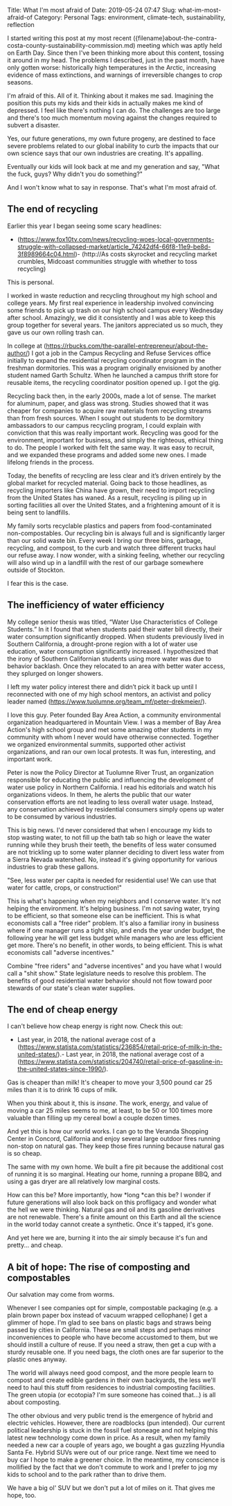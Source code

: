 Title: What I'm most afraid of
Date: 2019-05-24 07:47
Slug: what-im-most-afraid-of
Category: Personal
Tags: environment, climate-tech, sustainability, reflection

I started writing this post at my most recent ({filename}about-the-contra-costa-county-sustainability-commission.md) meeting which was aptly held on Earth Day. Since then I've been thinking more about this content, tossing it around in my head. The problems I described, just in the past month, have only gotten worse: historically high temperatures in the Arctic, increasing evidence of mass extinctions, and warnings of irreversible changes to crop seasons. 

I'm afraid of this. All of it. Thinking about it makes me sad. Imagining the position this puts my kids and their kids in actually makes me kind of depressed. I feel like there's nothing I can do. The challenges are too large and there's too much momentum moving against the changes required to subvert a disaster. 

Yes, our future generations, my own future progeny, are destined to face severe problems related to our global inability to curb the impacts that our own science says that our own industries are creating. It's appalling. 

Eventually our kids will look back at me and my generation and say, "What the fuck, guys? Why didn't you do something?"

And I won't know what to say in response. That's what I'm most afraid of. 

## The end of recycling

Earlier this year I began seeing some scary headlines:

- (https://www.fox10tv.com/news/recycling-woes-local-governments-struggle-with-collapsed-market/article_74242df4-66f8-11e9-be8d-3f8989664c04.html)- (http://As costs skyrocket and recycling market crumbles, Midcoast communities struggle with whether to toss recycling)

This is personal. 

I worked in waste reduction and recycling throughout my high school and college years. My first real experience in leadership involved convincing some friends to pick up trash on our high school campus every Wednesday after school. Amazingly, we did it consistently and I was able to keep this group together for several years. The janitors appreciated us so much, they gave us our own rolling trash can. 

In college at (https://rbucks.com/the-parallel-entrepreneur/about-the-author/) I got a job in the Campus Recycling and Refuse Services office initially to expand the residential recycling coordinator program in the freshman dormitories. This was a program originally envisioned by another student named Garth Schultz. When he launched a campus thrift store for reusable items, the recycling coordinator position opened up. I got the gig. 

Recycling back then, in the early 2000s, made a lot of sense. The market for aluminum, paper, and glass was strong. Studies showed that it was cheaper for companies to acquire raw materials from recycling streams than from fresh sources. When I sought out students to be dormitory ambassadors to our campus recycling program, I could explain with conviction that this was really important work. Recycling was good for the environment, important for business, and simply the righteous, ethical thing to do. The people I worked with felt the same way. It was easy to recruit, and we expanded these programs and added some new ones. I made lifelong friends in the process.

Today, the benefits of recycling are less clear and it’s driven entirely by the global market for recycled material. Going back to those headlines, as recycling importers like China have grown, their need to import recycling from the United States has waned. As a result, recycling is piling up in sorting facilities all over the United States, and a frightening amount of it is being sent to landfills. 

My family sorts recyclable plastics and papers from food-contaminated non-compostables. Our recycling bin is always full and is significantly larger than our solid waste bin. Every week I bring our three bins, garbage, recycling, and compost, to the curb and watch three different trucks haul our refuse away. I now wonder, with a sinking feeling, whether our recycling will also wind up in a landfill with the rest of our garbage somewhere outside of Stockton. 

I fear this is the case. 

## The inefficiency of water efficiency

My college senior thesis was titled, “Water Use Characteristics of College Students.” In it I found that when students paid their water bill directly, their water consumption significantly dropped. When students previously lived in Southern California, a drought-prone region with a lot of water use education, water consumption significantly increased. I hypothesized that the irony of Southern Californian students using more water was due to behavior backlash. Once they relocated to an area with better water access, they splurged on longer showers. 

I left my water policy interest there and didn’t pick it back up until I reconnected with one of my high school mentors, an activist and policy leader named (https://www.tuolumne.org/team_mf/peter-drekmeier/). 

I love this guy. Peter founded Bay Area Action, a community environmental organization headquartered in Mountain View. I was a member of Bay Area Action's high school group and met some amazing other students in my community with whom I never would have otherwise connected. Together we organized environmental summits, supported other activist organizations, and ran our own local protests. It was fun, interesting, and important work. 

Peter is now the Policy Director at Tuolumne River Trust, an organization responsible for educating the public and influencing the development of water use policy in Northern California. I read his editorials and watch his organizations videos. In them, he alerts the public that our water conservation efforts are not leading to less overall water usage. Instead, any conservation achieved by residential consumers simply opens up water to be consumed by various industries. 

This is big news. I'd never considered that when I encourage my kids to stop wasting water, to not fill up the bath tab so high or leave the water running while they brush their teeth, the benefits of less water consumed are not trickling up to some water planner deciding to divert less water from a Sierra Nevada watershed. No, instead it's giving opportunity for various industries to grab these gallons.

"See, less water per capita is needed for residential use! We can use that water for cattle, crops, or construction!" 

This is what's happening when my neighbors and I conserve water. It's not helping the environment. It's helping business. I'm not saving water, trying to be efficient, so that someone else can be inefficient. This is what economists call a "free rider" problem. It's also a familiar irony in business where if one manager runs a tight ship, and ends the year under budget, the following year he will get less budget while managers who are less efficient get more. There's no benefit, in other words, to being efficient. This is what economists call "adverse incentives." 

Combine "free riders" and "adverse incentives" and you have what I would call a "shit show." State legislature needs to resolve this problem. The benefits of good residential water behavior should not flow toward poor stewards of our state's clean water supplies. 

## The end of cheap energy

I can't believe how cheap energy is right now. Check this out:

- Last year, in 2018, the national average cost of a (https://www.statista.com/statistics/236854/retail-price-of-milk-in-the-united-states/).- Last year, in 2018, the national average cost of a (https://www.statista.com/statistics/204740/retail-price-of-gasoline-in-the-united-states-since-1990/).

Gas is cheaper than milk! It's cheaper to move your 3,500 pound car 25 miles than it is to drink 16 cups of milk. 

When you think about it, this is *insane*. The work, energy, and value of moving a car 25 miles seems to me, at least, to be 50 or 100 times more valuable than filling up my cereal bowl a couple dozen times. 

And yet this is how our world works. I can go to the Veranda Shopping Center in Concord, California and enjoy several large outdoor fires running non-stop on natural gas. They keep those fires running because natural gas is so cheap. 

The same with my own home. We built a fire pit because the additional cost of running it is so marginal. Heating our home, running a propane BBQ, and using a gas dryer are all relatively low marginal costs. 

How can this be? More importantly, how *long *can this be? I wonder if future generations will also look back on this profligacy and wonder what the hell we were thinking. Natural gas and oil and its gasoline derivatives are not renewable. There's a finite amount on this Earth and all the science in the world today cannot create a synthetic. Once it's tapped, it's gone. 

And yet here we are, burning it into the air simply because it's fun and pretty... and cheap. 

## A bit of hope: The rise of composting and compostables

Our salvation may come from worms. 

Whenever I see companies opt for simple, compostable packaging (e.g. a plain brown paper box instead of vacuum wrapped cellophane) I get a glimmer of hope. I'm glad to see bans on plastic bags and straws being passed by cities in California. These are small steps and perhaps minor inconveniences to people who have become accustomed to them, but we should instill a culture of reuse. If you need a straw, then get a cup with a sturdy reusable one. If you need bags, the cloth ones are far superior to the plastic ones anyway. 

The world will always need good compost, and the more people learn to compost and create edible gardens in their own backyards, the less we'll need to haul this stuff from residences to industrial composting facilities. The green utopia (or ecotopia? I'm sure someone has coined that...) is all about composting.

The other obvious and very public trend is the emergence of hybrid and electric vehicles.  However, there are roadblocks (pun intended). Our current political leadership is stuck in the fossil fuel stoneage and not helping this latest new technology come down in price. As a result, when my family needed a new car a couple of years ago, we bought a gas guzzling Hyundia Santa Fe. Hybrid SUVs were out of our price range. Next time we need to buy car I hope to make a greener choice. In the meantime, my conscience is mollified by the fact that we don't commute to work and I prefer to jog my kids to school and to the park rather than to drive them. 

We have a big ol' SUV but we don't put a lot of miles on it. That gives me hope, too.